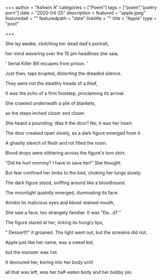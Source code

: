 +++
author = "Ashwin A"
categories = ["Poem"]
tags = ["poem","poetry porn"]
date = "2020-04-25"
description = 
featured = "apple.jpeg"
featuredalt = ""
featuredpath = "date"
linktitle = ""
title = "Apple"
type = "post"

+++

She lay awake, clutching her dead dad's portrait,

her mind wavering over the 10 pm headlines she saw,

' Serial Killer Bill escapes from prison. '

Just then, taps erupted, distorting the dreaded silence.

They were not the stealthy treads of a thief,

It was the echo of a firm footstep, proclaiming its arrival.

She crawled underneath a pile of blankets,

as the steps inched closer and closer.

She heard a pounding; Was it the door? No, it was her heart.

The door creaked open slowly, as a dark figure emerged from it.

A ghastly stench of flesh and rot filled the room.

Blood drops were slithering across the figure's torn shirt.

"Did he hurt mommy? I have to save her!" She thought.

But fear confined her limbs to the bed, choking her lungs slowly.

The dark figure stood, sniffing around like a bloodhound.

The moonlight quaintly emerged, illuminating its face.

Amidst its malicious eyes and blood-stained mouth,

She saw a face, too strangely familiar. It was "Da...d? "

The figure stared at her, licking its hungry lips,

" Dessert!!" it groaned. The light went out, but the screams did not.

Apple just like her name, was a sweet kid,

but the monster was not.

It devoured her, boring into her body until

all that was left, was her half-eaten body and her bobby pin.


 